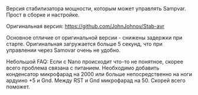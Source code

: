 Версия стабилизатора мощности, которым может управлять Sampvar. Прост в сборке и настройке.

Оригинальная версия: https://github.com/JohnJohnov/Stab-avr

Основное отличие от оригинальной версии - снижены задержки при старте. Оригинальная загружается больше 5 секунд, что при управлении через Samovar очень не удобно.

Небольшой FAQ:
Если с Nano происходит что-то не понятное, скорее всего проблема связана с питанием. 
Необходимо добавить конденсатор микрофарад на 2000 или больше непосредственно на ноги ардуино +5 и Gnd.
Между RST и Gnd микрофарад на 50. Скорей всего поможет.
